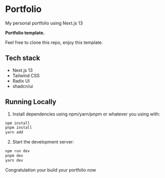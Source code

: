 # Portfolio

My personal portfolio using Next.js 13

**Portfolio template.**

Feel free to clone this repo, enjoy this template.

## Tech stack

- Next.js 13
- Tailwind CSS
- Radix UI
- shadcn/ui

## Running Locally

1. Install dependencies using npm/yarn/pnpm or whatever you using with:

```sh
npm install
pnpm install
yarn add
```

2. Start the development server:

```sh
npm run dev
pnpm dev
yarn dev
```

Congratulation your build your portfolio now
